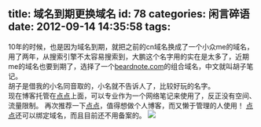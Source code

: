 title: 域名到期更换域名
id: 78
categories: 闲言碎语
date: 2012-09-14 14:35:58
tags:
---

10年的时候，也是因为域名到期，就把之前的cn域名换成了一个小众me的域名，用了两年，从搜索引擎不太容易搜索到，大鹏这个名字用的实在是太多了，近期me的域名也要到期了，选择了一个[beardnote.com](http://beardnote.com "beardnote.com")的组合域名，中文就叫胡子笔记。
</br> 胡子是借我的小名同音取的，小名就不告诉人了，比较好玩的名字。
</br> 现在博客托管在[点点](http://diandian.com "点点")上面，可以专业作为一个网络笔记来使用了，反正没有空间、流量限制。 再次推荐一下[点点](http://diandian.com "点点")，值得想做个人博客，而又懒于管理的人使用！ [点点](http://diandian.com "点点")还可以绑定域名，而且目前还不用备案的。 ![](http://m2.img.libdd.com/farm4/2012/0914/14/5E6F75F68C46AEF8D69C3801C091A49AF5C0B55EF698_460_307.JPEG)</img>
